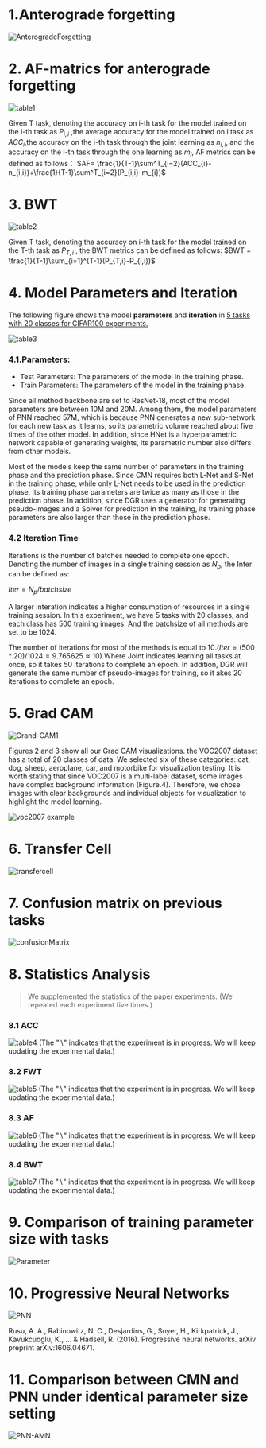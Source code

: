 <head>
    <script src="https://cdn.mathjax.org/mathjax/latest/MathJax.js?config=TeX-AMS-MML_HTMLorMML" type="text/javascript"></script>
    <script type="text/x-mathjax-config">
        MathJax.Hub.Config({
            tex2jax: {
            skipTags: ['script', 'noscript', 'style', 'textarea', 'pre'],
            inlineMath: [['$','$']]
            }
        });
    </script>
</head>

# 1.Anterograde forgetting 

![AnterogradeForgetting](https://raw.githubusercontent.com/neurips2021-cmn-rebuttal/neurips2021-cmn-rebuttal.github.io/master/figure/figure1.png) 

# 2. AF-matrics for anterograde forgetting  

![table1](https://raw.githubusercontent.com/neurips2021-cmn-rebuttal/neurips2021-cmn-rebuttal.github.io/master/figure/table1.png) 

Given T task, denoting the accuracy on i-th task for the model trained on the i-th task as $P_{i,i}$ ,the average accuracy for the model trained on i task as $ACC_{i}$,the accuracy on the i-th task through the joint learning as $n_{i,i}$, and the accuracy on the i-th task through the one learning as $m_i$, AF metrics can be defined as follows：
$AF= \frac{1}{T-1}\sum^T_{i=2}(ACC_{i}-n_{i,i})+\frac{1}{T-1}\sum^T_{i=2}(P_{i,i}-m_{i})$


#  3. BWT

![table2](https://raw.githubusercontent.com/neurips2021-cmn-rebuttal/neurips2021-cmn-rebuttal.github.io/master/figure/table2.png) 

Given T task, denoting the accuracy on i-th task for the model trained on the T-th task as $P_{T,i}$ , the BWT metrics can be defined as follows:
$BWT = \frac{1}{T-1}\sum_{i=1}^{T-1}(P_{T,i}-P_{i,i})$


# 4. Model Parameters and Iteration

The following figure shows the model **parameters** and **iteration** in <u>5 tasks with 20 classes for CIFAR100 experiments.</u>

![table3](https://raw.githubusercontent.com/neurips2021-cmn-rebuttal/neurips2021-cmn-rebuttal.github.io/master/figure/table3.png)

### 4.1.Parameters:

   * Test Parameters: The parameters of the model in the training phase.
   * Train Parameters: The parameters of the model in the training phase.

   Since all method backbone are set to ResNet-18, most of the model parameters are between 10M and 20M. Among them, the model parameters of PNN reached 57M, which is because PNN generates a new sub-network for each new task as it learns, so its parametric volume reached about five times of the other model. In addition, since HNet is a hyperparametric network capable of generating weights, its parametric number also differs from other models.

   Most of the models keep the same number of parameters in the training phase and the prediction phase. Since CMN requires both L-Net and S-Net in the training phase, while only L-Net needs to be used in the prediction phase, its training phase parameters are twice as many as those in the prediction phase. In addition, since DGR uses a generator for generating pseudo-images and a Solver for prediction in the training, its training phase parameters are also larger than those in the prediction phase.

   

### 4.2 Iteration Time

Iterations is the number of batches needed to complete one epoch. Denoting the number of images in a single training session as $N_p$, the Inter can be defined as:

$Iter = N_ p/batchsize$

A larger interation indicates a higher consumption of resources in a single training session. In this experiment, we have 5 tasks with 20 classes, and each class has 500 training images. And the batchsize of all methods are set to be 1024.

The number of iterations for most of the methods is equal to 10.($Iter = (500*20)/1024 = 9.765625 \approx 10$)  Where Joint indicates learning all tasks at once, so it takes 50 iterations to complete an epoch.  In addition, DGR will generate the same number of pseudo-images for training, so it akes 20 iterations to complete an epoch.

# 5. Grad CAM 

<img src="https://raw.githubusercontent.com/neurips2021-cmn-rebuttal/neurips2021-cmn-rebuttal.github.io/master/figure/figure2.png" alt="Grand-CAM1" style="zoom:100%;" />


Figures 2 and 3 show all our Grad CAM visualizations. the VOC2007 dataset has a total of 20 classes of data. We selected six of these categories: cat, dog, sheep, aeroplane, car, and motorbike for visualization testing. It is worth stating that since VOC2007 is a multi-label dataset, some images have complex background information (Figure.4). Therefore, we chose images with clear backgrounds and individual objects for visualization to highlight the model learning.

<img src="https://raw.githubusercontent.com/neurips2021-cmn-rebuttal/neurips2021-cmn-rebuttal.github.io/master/figure/figure3.png" alt="voc2007 example" style="zoom: 100%;" />



# 6. Transfer Cell

![transfercell](https://raw.githubusercontent.com/neurips2021-cmn-rebuttal/neurips2021-cmn-rebuttal.github.io/master/figure/figure4.png) 



# 7. Confusion matrix on previous tasks

![confusionMatrix](https://raw.githubusercontent.com/neurips2021-cmn-rebuttal/neurips2021-cmn-rebuttal.github.io/master/figure/figure5.png)

# 8. Statistics Analysis

> We supplemented the statistics of the paper experiments. (We repeated each experiment five times.)

### 8.1 ACC

![table4](https://raw.githubusercontent.com/neurips2021-cmn-rebuttal/neurips2021-cmn-rebuttal.github.io/master/figure/table4.png)
(The "$\backslash$" indicates that the experiment is in progress. We will keep updating the experimental data.)

### 8.2 FWT

![table5](https://raw.githubusercontent.com/neurips2021-cmn-rebuttal/neurips2021-cmn-rebuttal.github.io/master/figure/table5.png)
(The "$\backslash$" indicates that the experiment is in progress. We will keep updating the experimental data.)

### 8.3 AF

![table6](https://raw.githubusercontent.com/neurips2021-cmn-rebuttal/neurips2021-cmn-rebuttal.github.io/master/figure/table6.png)
(The "$\backslash$" indicates that the experiment is in progress. We will keep updating the experimental data.)

### 8.4 BWT

![table7](https://raw.githubusercontent.com/neurips2021-cmn-rebuttal/neurips2021-cmn-rebuttal.github.io/master/figure/table7.png)
(The "$\backslash$" indicates that the experiment is in progress. We will keep updating the experimental data.)

# 9. Comparison of  training parameter size with tasks

![Parameter](https://raw.githubusercontent.com/neurips2021-cmn-rebuttal/neurips2021-cmn-rebuttal.github.io/master/figure/figure67.png)

# 10. Progressive Neural Networks

![PNN](https://raw.githubusercontent.com/neurips2021-cmn-rebuttal/neurips2021-cmn-rebuttal.github.io/master/figure/figure8.png)

Rusu, A. A., Rabinowitz, N. C., Desjardins, G., Soyer, H., Kirkpatrick, J., Kavukcuoglu, K., ... & Hadsell, R. (2016). Progressive neural networks. arXiv preprint arXiv:1606.04671.

# 11. Comparison between CMN and PNN under identical parameter size setting 

![PNN-AMN](https://raw.githubusercontent.com/neurips2021-cmn-rebuttal/neurips2021-cmn-rebuttal.github.io/master/figure/figure9.png)
